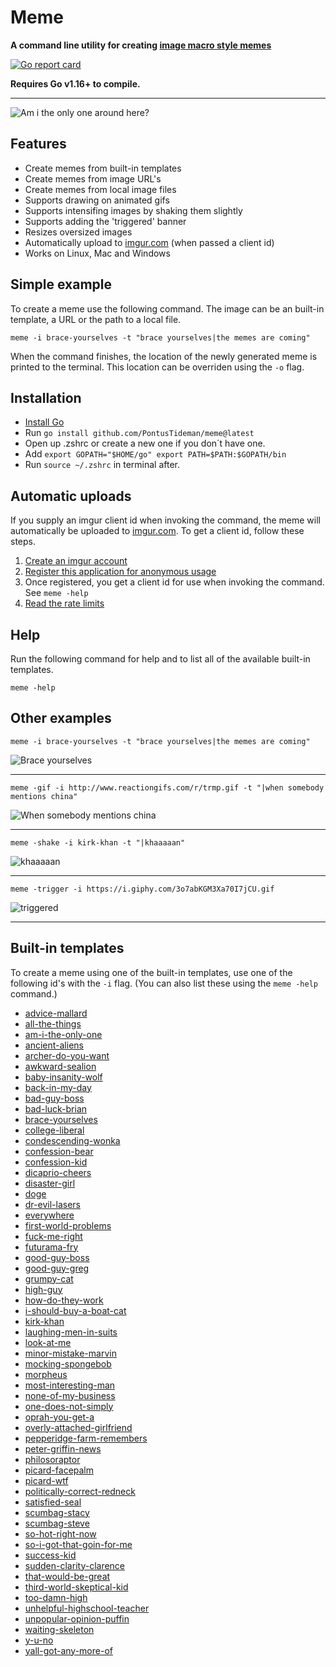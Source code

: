 # Meme
**A command line utility for creating [image macro style memes](https://en.wikipedia.org/wiki/Image_macro)**

[![Go report card](https://goreportcard.com/badge/github.com/PontusTideman/meme)](https://goreportcard.com/report/github.com/PontusTideman/meme)

**Requires Go v1.16+ to compile.**

---

![Am i the only one around here?](http://i.imgur.com/WP1TAzg.png)

## Features

* Create memes from built-in templates
* Create memes from image URL's
* Create memes from local image files
* Supports drawing on animated gifs
* Supports intensifing images by shaking them slightly
* Supports adding the 'triggered' banner
* Resizes oversized images
* Automatically upload to [imgur.com](http://imgur.com/) (when passed a client id)
* Works on Linux, Mac and Windows

## Simple example

To create a meme use the following command. The image can be an built-in
template, a URL or the path to a local file.

```
meme -i brace-yourselves -t "brace yourselves|the memes are coming"
```

When the command finishes, the location of the newly generated meme is printed
to the terminal. This location can be overriden using the `-o` flag.

## Installation

* [Install Go](https://golang.org/doc/install)
* Run `go install github.com/PontusTideman/meme@latest`
* Open up .zshrc or create a new one if you don´t have one.
* Add 
`export GOPATH="$HOME/go"
export PATH=$PATH:$GOPATH/bin`
* Run `source ~/.zshrc` in terminal after.

## Automatic uploads

If you supply an imgur client id when invoking the command, the meme will
automatically be uploaded to [imgur.com](http://imgur.com/). To get a client
id, follow these steps.

1. [Create an imgur account](https://imgur.com/register)
2. [Register this application for anonymous usage](https://api.imgur.com/oauth2/addclient)
3. Once registered, you get a client id for use when invoking the command. See `meme -help`
4. [Read the rate limits](https://api.imgur.com/#limits)

## Help

Run the following command for help and to list all of the available built-in templates.

```
meme -help
```

## Other examples

```
meme -i brace-yourselves -t "brace yourselves|the memes are coming"
```

![Brace yourselves](http://i.imgur.com/Bn1ANs5.png)

---

```
meme -gif -i http://www.reactiongifs.com/r/trmp.gif -t "|when somebody mentions china"
```

![When somebody mentions china](http://i.imgur.com/0aV1nfo.gif)

---

```
meme -shake -i kirk-khan -t "|khaaaaan"
```

![khaaaaan](http://i.imgur.com/PpGTRvN.gif)

---

```
meme -trigger -i https://i.giphy.com/3o7abKGM3Xa70I7jCU.gif
```

![triggered](http://i.imgur.com/D1pYHmC.gif)

---

## Built-in templates

To create a meme using one of the built-in templates, use one of the following
id's with the `-i` flag. (You can also list these using the `meme -help` command.)

* [advice-mallard](https://github.com/PontusTideman/meme/blob/master/data/images/advice-mallard.jpg)
* [all-the-things](https://github.com/PontusTideman/meme/blob/master/data/images/all-the-things.jpg)
* [am-i-the-only-one](https://github.com/PontusTideman/meme/blob/master/data/images/am-i-the-only-one.jpg)
* [ancient-aliens](https://github.com/PontusTideman/meme/blob/master/data/images/ancient-aliens.jpg)
* [archer-do-you-want](https://github.com/PontusTideman/meme/blob/master/data/images/archer-do-you-want.jpg)
* [awkward-sealion](https://github.com/PontusTideman/meme/blob/master/data/images/awkward-sealion.jpg)
* [baby-insanity-wolf](https://github.com/PontusTideman/meme/blob/master/data/images/baby-insanity-wolf.jpg)
* [back-in-my-day](https://github.com/PontusTideman/meme/blob/master/data/images/back-in-my-day.jpg)
* [bad-guy-boss](https://github.com/PontusTideman/meme/blob/master/data/images/bad-guy-boss.jpg)
* [bad-luck-brian](https://github.com/PontusTideman/meme/blob/master/data/images/bad-luck-brian.jpg)
* [brace-yourselves](https://github.com/PontusTideman/meme/blob/master/data/images/brace-yourselves.jpg)
* [college-liberal](https://github.com/PontusTideman/meme/blob/master/data/images/college-liberal.jpg)
* [condescending-wonka](https://github.com/PontusTideman/meme/blob/master/data/images/condescending-wonka.jpg)
* [confession-bear](https://github.com/PontusTideman/meme/blob/master/data/images/confession-bear.jpg)
* [confession-kid](https://github.com/PontusTideman/meme/blob/master/data/images/confession-kid.jpg)
* [dicaprio-cheers](https://github.com/PontusTideman/meme/blob/master/data/images/dicaprio-cheers.jpg)
* [disaster-girl](https://github.com/PontusTideman/meme/blob/master/data/images/disaster-girl.jpg)
* [doge](https://github.com/PontusTideman/meme/blob/master/data/images/doge.jpg)
* [dr-evil-lasers](https://github.com/PontusTideman/meme/blob/master/data/images/dr-evil-lasers.jpg)
* [everywhere](https://github.com/PontusTideman/meme/blob/master/data/images/everywhere.jpg)
* [first-world-problems](https://github.com/PontusTideman/meme/blob/master/data/images/first-world-problems.jpg)
* [fuck-me-right](https://github.com/PontusTideman/meme/blob/master/data/images/fuck-me-right.jpg)
* [futurama-fry](https://github.com/PontusTideman/meme/blob/master/data/images/futurama-fry.jpg)
* [good-guy-boss](https://github.com/PontusTideman/meme/blob/master/data/images/good-guy-boss.jpg)
* [good-guy-greg](https://github.com/PontusTideman/meme/blob/master/data/images/good-guy-greg.jpg)
* [grumpy-cat](https://github.com/PontusTideman/meme/blob/master/data/images/grumpy-cat.jpg)
* [high-guy](https://github.com/PontusTideman/meme/blob/master/data/images/high-guy.jpg)
* [how-do-they-work](https://github.com/PontusTideman/meme/blob/master/data/images/how-do-they-work.jpg)
* [i-should-buy-a-boat-cat](https://github.com/PontusTideman/meme/blob/master/data/images/i-should-buy-a-boat-cat.jpg)
* [kirk-khan](https://github.com/PontusTideman/meme/blob/master/data/images/kirk-khan.jpg)
* [laughing-men-in-suits](https://github.com/PontusTideman/meme/blob/master/data/images/laughing-men-in-suits.jpg)
* [look-at-me](https://github.com/PontusTideman/meme/blob/master/data/images/look-at-me.jpg)
* [minor-mistake-marvin](https://github.com/PontusTideman/meme/blob/master/data/images/minor-mistake-marvin.jpg)
* [mocking-spongebob](https://github.com/PontusTideman/meme/blob/master/data/images/mocking-spongebob.jpg)
* [morpheus](https://github.com/PontusTideman/meme/blob/master/data/images/morpheus.jpg)
* [most-interesting-man](https://github.com/PontusTideman/meme/blob/master/data/images/most-interesting-man.jpg)
* [none-of-my-business](https://github.com/PontusTideman/meme/blob/master/data/images/none-of-my-business.jpg)
* [one-does-not-simply](https://github.com/PontusTideman/meme/blob/master/data/images/one-does-not-simply.jpg)
* [oprah-you-get-a](https://github.com/PontusTideman/meme/blob/master/data/images/oprah-you-get-a.jpg)
* [overly-attached-girlfriend](https://github.com/PontusTideman/meme/blob/master/data/images/overly-attached-girlfriend.jpg)
* [pepperidge-farm-remembers](https://github.com/PontusTideman/meme/blob/master/data/images/pepperidge-farm-remembers.jpg)
* [peter-griffin-news](https://github.com/PontusTideman/meme/blob/master/data/images/peter-griffin-news.jpg)
* [philosoraptor](https://github.com/PontusTideman/meme/blob/master/data/images/philosoraptor.jpg)
* [picard-facepalm](https://github.com/PontusTideman/meme/blob/master/data/images/picard-facepalm.jpg)
* [picard-wtf](https://github.com/PontusTideman/meme/blob/master/data/images/picard-wtf.jpg)
* [politically-correct-redneck](https://github.com/PontusTideman/meme/blob/master/data/images/politically-correct-redneck.jpg)
* [satisfied-seal](https://github.com/PontusTideman/meme/blob/master/data/images/satisfied-seal.jpg)
* [scumbag-stacy](https://github.com/PontusTideman/meme/blob/master/data/images/scumbag-stacy.jpg)
* [scumbag-steve](https://github.com/PontusTideman/meme/blob/master/data/images/scumbag-steve.jpg)
* [so-hot-right-now](https://github.com/PontusTideman/meme/blob/master/data/images/so-hot-right-now.jpg)
* [so-i-got-that-goin-for-me](https://github.com/PontusTideman/meme/blob/master/data/images/so-i-got-that-goin-for-me.jpg)
* [success-kid](https://github.com/PontusTideman/meme/blob/master/data/images/success-kid.jpg)
* [sudden-clarity-clarence](https://github.com/PontusTideman/meme/blob/master/data/images/sudden-clarity-clarence.jpg)
* [that-would-be-great](https://github.com/PontusTideman/meme/blob/master/data/images/that-would-be-great.jpg)
* [third-world-skeptical-kid](https://github.com/PontusTideman/meme/blob/master/data/images/third-world-skeptical-kid.jpg)
* [too-damn-high](https://github.com/PontusTideman/meme/blob/master/data/images/too-damn-high.jpg)
* [unhelpful-highschool-teacher](https://github.com/PontusTideman/meme/blob/master/data/images/unhelpful-highschool-teacher.jpg)
* [unpopular-opinion-puffin](https://github.com/PontusTideman/meme/blob/master/data/images/unpopular-opinion-puffin.jpg)
* [waiting-skeleton](https://github.com/PontusTideman/meme/blob/master/data/images/waiting-skeleton.jpg)
* [y-u-no](https://github.com/PontusTideman/meme/blob/master/data/images/y-u-no.jpg)
* [yall-got-any-more-of](https://github.com/PontusTideman/meme/blob/master/data/images/yall-got-any-more-of.jpg)
